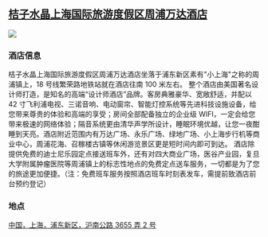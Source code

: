 ## [桔子水晶上海国际旅游度假区周浦万达酒店](https://hotels.ctrip.com/hotels/6542110.html)

![](http://localhost:3000/hotel_id_031.jpg)

### 酒店信息

桔子水晶上海国际旅游度假区周浦万达酒店坐落于浦东新区素有"小上海"之称的周浦镇上，18 号线繁荣路地铁站就在酒店往南 100 米左右。 整个酒店由美国著名设计师打造，是知名的高端“设计师酒店”品牌。客房典雅豪华、宽敞舒适，并配以 42 寸飞利浦电视、三诺音响、电动窗帘、智能灯控系统等先进科技设施设备，给您带来尊贵的体验和高端的享受；房间全部配备独立的企业级 WIFI，一定会给您带来极速的网络体验；隔音系统更由清华声学所设计，睡眠环境优越，让您一夜酣睡到天亮。酒店附近范围内有万达广场、永乐广场、绿地广场、小上海步行机等商业中心，周浦花海、召稼楼古镇等休闲游览景区更是短时间内即可到达。 酒店除提供免费的迪士尼乐园定点接送班车外，还有对四大商业广场，医谷产业园，复旦大学附属肿瘤医院等周浦镇上的标志性地点的免费定点送车服务，一切都是为了您的旅途更加便捷。（注：免费班车服务按照酒店班车时刻表发车，需提前致酒店前台预约登记）


### 地点

[中国，上海，浦东新区，沪南公路 3655 弄 2 号](https://map.baidu.com/search/%E6%A1%94%E5%AD%90%E6%B0%B4%E6%99%B6%E4%B8%8A%E6%B5%B7%E5%9B%BD%E9%99%85%E6%97%85%E6%B8%B8%E5%BA%A6%E5%81%87%E5%8C%BA%E5%91%A8%E6%B5%A6%E4%B8%87%E8%BE%BE%E9%85%92%E5%BA%97/@13534029.98215295,3625053.1978083,19z?querytype=s&da_src=shareurl&wd=%E6%A1%94%E5%AD%90%E6%B0%B4%E6%99%B6%E4%B8%8A%E6%B5%B7%E5%9B%BD%E9%99%85%E6%97%85%E6%B8%B8%E5%BA%A6%E5%81%87%E5%8C%BA%E5%91%A8%E6%B5%A6%E4%B8%87%E8%BE%BE%E9%85%92%E5%BA%97&c=289&src=0&pn=0&sug=0&l=19&b=(13527795.215,3638253.86;13528819.215,3638758.86)&from=webmap&biz_forward=%7B%22scaler%22:2,%22styles%22:%22pl%22%7D&device_ratio=2)